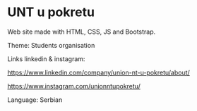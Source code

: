 # UNT u pokretu

Web site made with HTML, CSS, JS and Bootstrap.

Theme: Students organisation

Links linkedin & instagram:

https://www.linkedin.com/company/union-nt-u-pokretu/about/

https://www.instagram.com/unionntupokretu/ 

Language: Serbian
